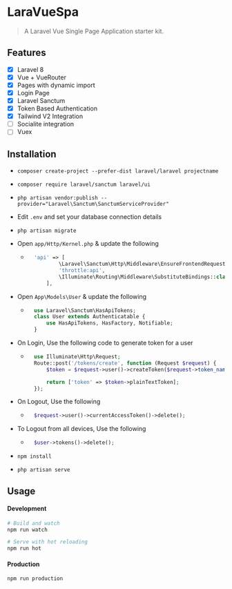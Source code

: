 # LaraVueSpa
> A Laravel Vue Single Page Application starter kit.

## Features
 - [x] Laravel 8
 - [x] Vue + VueRouter
 - [x] Pages with dynamic import
 - [x] Login Page
 - [x] Laravel Sanctum
 - [x] Token Based Authentication
 - [x] Tailwind V2 Integration
 - [ ] Socialite integration
 - [ ] Vuex

## Installation
- `composer create-project --prefer-dist laravel/laravel projectname`
- `composer require laravel/sanctum laravel/ui`
- `php artisan vendor:publish --provider="Laravel\Sanctum\SanctumServiceProvider"`
- Edit `.env` and set your database connection details
- `php artisan migrate`
- Open `app/Http/Kernel.php` & update the following

    - ```php
        'api' => [
                \Laravel\Sanctum\Http\Middleware\EnsureFrontendRequestsAreStateful::class,
                'throttle:api',
                \Illuminate\Routing\Middleware\SubstituteBindings::class,
            ],

- Open `App\Models\User` & update the following

    - ```php
        use Laravel\Sanctum\HasApiTokens;
        class User extends Authenticatable {
            use HasApiTokens, HasFactory, Notifiable;
        }

- On Login, Use the following code to generate token for a user

    - ```php
        use Illuminate\Http\Request;
        Route::post('/tokens/create', function (Request $request) {
            $token = $request->user()->createToken($request->token_name);

            return ['token' => $token->plainTextToken];
        });

- On Logout, Use the following

    - ```php
        $request->user()->currentAccessToken()->delete();

- To Logout from all devices, Use the following

    - ```php
        $user->tokens()->delete();

- `npm install`
- `php artisan serve`

## Usage
#### Development
```bash
# Build and watch
npm run watch

# Serve with hot reloading
npm run hot
```
#### Production
```bash
npm run production
```